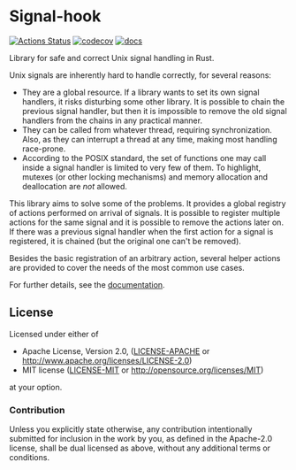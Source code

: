 # Signal-hook

[![Actions Status](https://github.com/vorner/signal-hook/workflows/test/badge.svg)](https://github.com/vorner/signal-hook/actions)
[![codecov](https://codecov.io/gh/vorner/signal-hook/branch/master/graph/badge.svg?token=3KA3R2D9fV)](https://codecov.io/gh/vorner/signal-hook)
[![docs](https://docs.rs/signal-hook/badge.svg)](https://docs.rs/signal-hook)

Library for safe and correct Unix signal handling in Rust.

Unix signals are inherently hard to handle correctly, for several reasons:

* They are a global resource. If a library wants to set its own signal handlers,
  it risks disturbing some other library. It is possible to chain the previous
  signal handler, but then it is impossible to remove the old signal handlers
  from the chains in any practical manner.
* They can be called from whatever thread, requiring synchronization. Also, as
  they can interrupt a thread at any time, making most handling race-prone.
* According to the POSIX standard, the set of functions one may call inside a
  signal handler is limited to very few of them. To highlight, mutexes (or other
  locking mechanisms) and memory allocation and deallocation are *not* allowed.

This library aims to solve some of the problems. It provides a global registry
of actions performed on arrival of signals. It is possible to register multiple
actions for the same signal and it is possible to remove the actions later on.
If there was a previous signal handler when the first action for a signal is
registered, it is chained (but the original one can't be removed).

Besides the basic registration of an arbitrary action, several helper actions
are provided to cover the needs of the most common use cases.

For further details, see the [documentation](https://docs.rs/signal-hook).

## License

Licensed under either of

 * Apache License, Version 2.0, ([LICENSE-APACHE](LICENSE-APACHE) or http://www.apache.org/licenses/LICENSE-2.0)
 * MIT license ([LICENSE-MIT](LICENSE-MIT) or http://opensource.org/licenses/MIT)

at your option.

### Contribution

Unless you explicitly state otherwise, any contribution intentionally
submitted for inclusion in the work by you, as defined in the Apache-2.0
license, shall be dual licensed as above, without any additional terms
or conditions.
